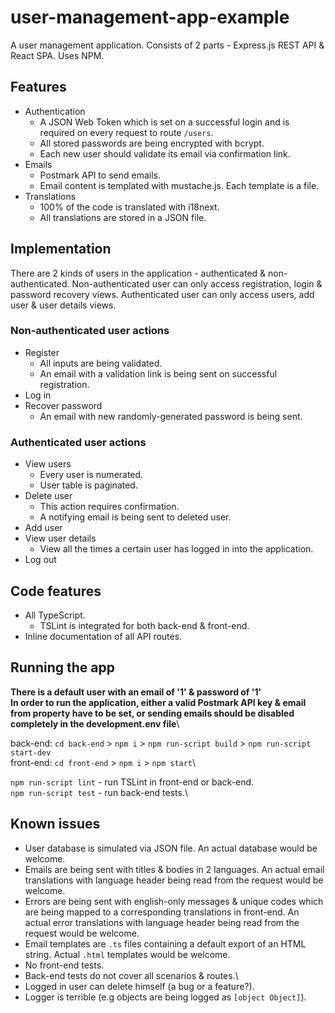 # user-management-app-example

A user management application.
Consists of 2 parts - Express.js REST API & React SPA.
Uses NPM.

## Features

+ Authentication
  + A JSON Web Token which is set on a successful login and is required on every request to route `/users`.
  + All stored passwords are being encrypted with bcrypt.
  + Each new user should validate its email via confirmation link.
+ Emails
  + Postmark API to send emails.
  + Email content is templated with mustache.js. Each template is a file.
+ Translations 
  + 100% of the code is translated with i18next.
  + All translations are stored in a JSON file.
  
## Implementation

There are 2 kinds of users in the application - authenticated & non-authenticated.
Non-authenticated user can only access registration, login & password recovery views.
Authenticated user can only access users, add user & user details views.

### Non-authenticated user actions

+ Register
  + All inputs are being validated.
  + An email with a validation link is being sent on successful registration.
+ Log in
+ Recover password
  + An email with new randomly-generated password is being sent.

### Authenticated user actions

+ View users
  + Every user is numerated.
  + User table is paginated.
+ Delete user
  + This action requires confirmation.
  + A notifying email is being sent to deleted user.
+ Add user
+ View user details
  + View all the times a certain user has logged in into the application.
+ Log out

## Code features

+ All TypeScript.
  + TSLint is integrated for both back-end & front-end.
+ Inline documentation of all API routes. 

## Running the app

**There is a default user with an email of '1' & password of '1'**\
**In order to run the application, either a valid Postmark API key & email from property have to be set, or sending emails should be disabled completely in the development.env file**\

back-end: `cd back-end` > `npm i` > `npm run-script build` > `npm run-script start-dev`\
front-end: `cd front-end` > `npm i` > `npm start`\

`npm run-script lint` - run TSLint in front-end or back-end.\
`npm run-script test` - run back-end tests.\

## Known issues

+ User database is simulated via JSON file. An actual database would be welcome.
+ Emails are being sent with titles & bodies in 2 languages. An actual email translations with language header being read from the request would be welcome.
+ Errors are being sent with english-only messages & unique codes which are being mapped to a corresponding translations in front-end. An actual error translations with language header being read from the request would be welcome.
+ Email templates are `.ts` files containing a default export of an HTML string. Actual `.html` templates would be welcome.
+ No front-end tests.
+ Back-end tests do not cover all scenarios & routes.\
+ Logged in user can delete himself (a bug or a feature?).
+ Logger is terrible (e.g objects are being logged as `[object Object]`).
